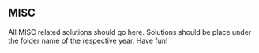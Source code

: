 MISC
----

All MISC related solutions should go here. Solutions should be place under the folder name of the respective year. Have fun!
